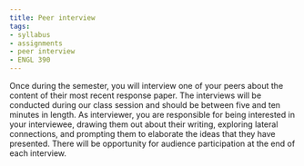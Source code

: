 ```yaml
---
title: Peer interview
tags:
- syllabus
- assignments
- peer interview
- ENGL 390
---
```


Once during the semester, you will interview one of your peers about the content of their most recent response paper.
The interviews will be conducted during our class session and should be between five and ten minutes in length.
As interviewer, you are responsible for being interested in your interviewee, drawing them out about their writing, exploring lateral connections, and prompting them to elaborate the ideas that they have presented.
There will be opportunity for audience participation at the end of each interview.
